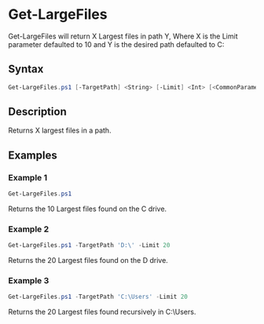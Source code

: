 # Get-LargeFiles

Get-LargeFiles will return X Largest files in path Y, Where X is the Limit parameter defaulted to 10 and Y is the desired path defaulted to C:

## Syntax
```PowerShell
Get-LargeFiles.ps1 [-TargetPath] <String> [-Limit] <Int> [<CommonParameters>]
```
## Description

Returns X largest files in a path.

## Examples


###  Example 1 
```PowerShell
Get-LargeFiles.ps1 
```

Returns the 10 Largest files found on the C drive.

###  Example 2 
```PowerShell
Get-LargeFiles.ps1 -TargetPath 'D:\' -Limit 20
```

Returns the 20 Largest files found on the D drive.

###  Example 3 
```PowerShell
Get-LargeFiles.ps1 -TargetPath 'C:\Users' -Limit 20
```

Returns the 20 Largest files found recursively in C:\Users.

